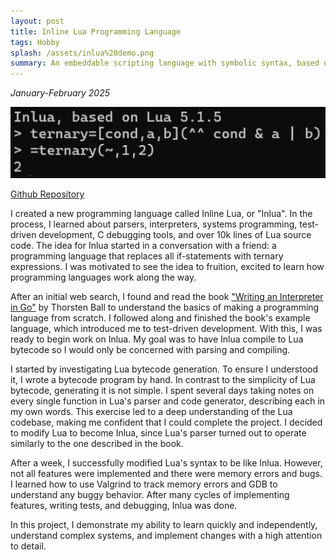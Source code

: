 ```yaml
---
layout: post
title: Inline Lua Programming Language
tags: Hobby
splash: /assets/inlua%20demo.png
summary: An embeddable scripting language with symbolic syntax, based on Lua.
---
```


*January-February 2025*

![](/assets/inlua%20demo.png)

[Github Repository](https://github.com/shua5115/inline-lua)

I created a new programming language called Inline Lua, or "Inlua". In the process, I learned about parsers, interpreters, systems programming, test-driven development, C debugging tools, and over 10k lines of Lua source code. The idea for Inlua started in a conversation with a friend: a programming language that replaces all if-statements with ternary expressions. I was motivated to see the idea to fruition, excited to learn how programming languages work along the way.

After an initial web search, I found and read the book ["Writing an Interpreter in Go"](https://interpreterbook.com/) by Thorsten Ball to understand the basics of making a programming language from scratch. I followed along and finished the book's example language, which introduced me to test-driven development. With this, I was ready to begin work on Inlua. My goal was to have Inlua compile to Lua bytecode so I would only be concerned with parsing and compiling.

I started by investigating Lua bytecode generation. To ensure I understood it, I wrote a bytecode program by hand. In contrast to the simplicity of Lua bytecode, generating it is not simple. I spent several days taking notes on every single function in Lua's parser and code generator, describing each in my own words. This exercise led to a deep understanding of the Lua codebase, making me confident that I could complete the project. I decided to modify Lua to become Inlua, since Lua's parser turned out to operate similarly to the one described in the book.

After a week, I successfully modified Lua's syntax to be like Inlua. However, not all features were implemented and there were memory errors and bugs. I learned how to use Valgrind to track memory errors and GDB to understand any buggy behavior. After many cycles of implementing features, writing tests, and debugging, Inlua was done.

In this project, I demonstrate my ability to learn quickly and independently, understand complex systems, and implement changes with a high attention to detail.
